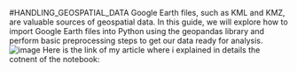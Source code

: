 #HANDLING_GEOSPATIAL_DATA
Google Earth files, such as KML and KMZ, are valuable sources of geospatial data. In this guide, we will explore how to import Google Earth files into Python using the geopandas library and perform basic preprocessing steps to get our data ready for analysis.
![image](https://github.com/Nouhailadr/HANDLING_GEOSPATIAL_DATA/assets/82158822/a79a524d-6767-47db-898e-9622c1cde16d)
Here is the link of my article where i explained in details the cotnent of the notebook: 
